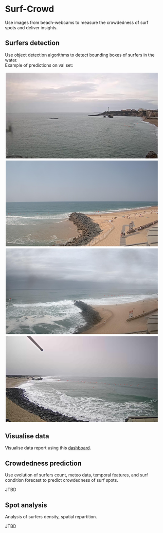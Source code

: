 # Surf-Crowd

 Use images from beach-webcams to measure the crowdedness of surf spots and deliver insights.

## Surfers detection

Use object detection algorithms to detect bounding boxes of surfers in the water.<br/>
Example of predictions on val set:

![My Image](images/detection_output.png)
![My Image](images/detection_output2.png)
![My Image](images/detection_output3.png)
![My Image](images/detection_output4.png)

## Visualise data
Visualise data report using this [dashboard](https://surf-crowd.streamlit.app/).

## Crowdedness prediction

Use evolution of surfers count, meteo data, temporal features, and surf condition forecast to predict crowdedness of surf spots.

JTBD

## Spot analysis 

Analysis of surfers density, spatial repartition.

JTBD